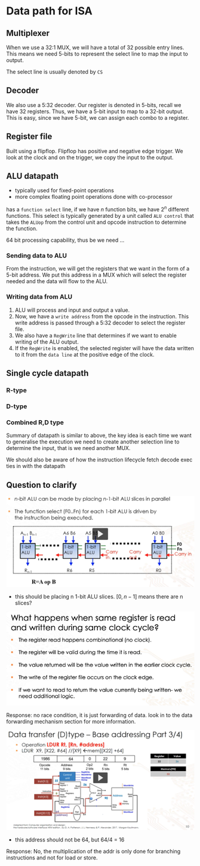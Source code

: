 # Data path for ISA

## Multiplexer

When we use a 32:1 MUX, we will have a total of 32 possible entry lines. This means
we need 5-bits to represent the select line to map the input to output.

The select line is usually denoted by `CS`

## Decoder

We also use a 5:32 decoder. Our register is denoted in 5-bits, recall we have 32
registers. Thus, we have a 5-bit input to map to a 32-bit output. This is easy, 
since we have 5-bit, we can assign each combo to a register.

## Register file

Built using a flipflop. Flipflop has positive and negative edge trigger. We look
at the clock and on the trigger, we copy the input to the output.

## ALU datapath

- typically used for fixed-point operations
- more complex floating point operations done with co-processor

has a `function select` line, if we have $n$ function bits, we have $2^n$
different functions. This select is typically generated by a unit called
`ALU control` that takes the `ALUop` from the control unit and opcode instruction
to determine the function.

64 bit processing capability, thus be we need ...

### Sending data to ALU

From the instruction, we will get the registers that we want in the form of a 5-bit
address. We put this address in a MUX which will select the register needed and
the data will flow to the ALU.

### Writing data from ALU

1. ALU will process and input and output a value.
2. Now, we have a `write address` from the opcode in the instruction. This write
   address is passed through a 5:32 decoder to select the register file.
3. We also have a `RegWrite` line that determines
   if we want to enable writing of the ALU output.
4. If the `RegWrite` is enabled, the
   selected register will have the data written to it from the `data line` at the
   positive edge of the clock.

## Single cycle datapath

### R-type

### D-type

### Combined R,D type

Summary of datapath is similar to above, the key idea is each time we want to generalise
the execution we need to create another selection line to determine the input,
that is we need another MUX.

We should also be aware of how the instruction lifecycle fetch decode exec
ties in with the datapath

## Question to clarify

![alu bits](image/alu_slices.png)

- this should be placing n 1-bit ALU slices. $[0, n-1]$ means there are n slices?

![reg race condition](image/register_race_condition.png)

Response: no race condition, it is just forwarding of data. look in to the data
forwarding mechanism section for more information.

![data transfer](image/data_transfer.png)

- this address should not be 64, but 64/4 = 16

Response: No, the multiplication of the addr is only done for branching instructions
and not for load or store.
